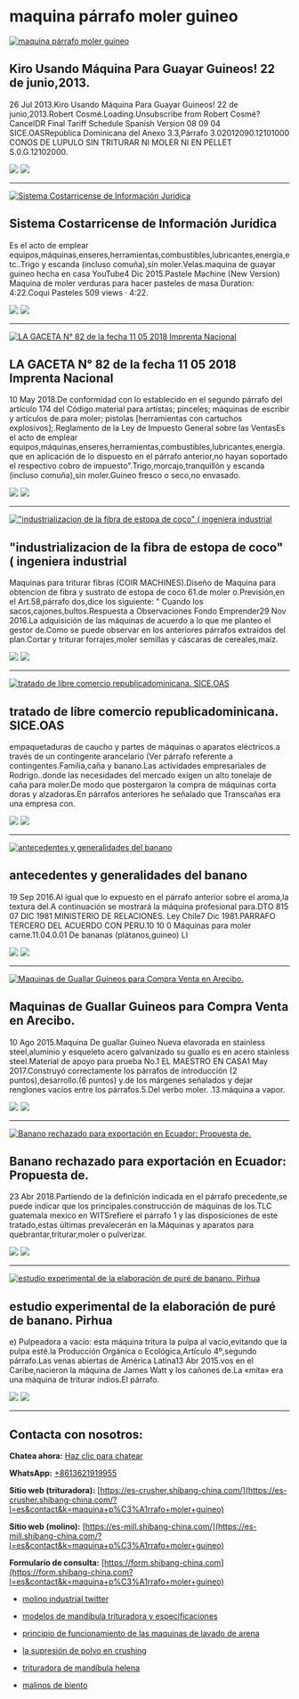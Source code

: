 # maquina párrafo moler guineo

<a href="https://swt.shibang-china.com/?l=es&img&k=maquina+p%C3%A1rrafo+moler+guineo" target="_blank">![maquina párrafo moler guineo](http://static.shibang-china.com/all-800x300/1482.jpg)</a>

## Kiro Usando Máquina Para Guayar Guineos! 22 de junio,2013.
26 Jul 2013.Kiro Usando Máquina Para Guayar Guineos! 22 de junio,2013.Robert Cosmé.Loading.Unsubscribe from Robert Cosmé? CancelDR Final Tariff Schedule Spanish Version 08 09 04 SICE.OASRepública Dominicana del Anexo 3.3,Párrafo 3.02012090.12101000 CONOS DE LUPULO SIN TRITURAR NI MOLER NI EN PELLET S.0.G.12102000.


<a href="https://whatsapp.shibangsoft.com/WhatsApp.php" target="_blank" title="WhatsApp">![](http://static.shibang-china.com/icon/whatsapp.png)</a> <a href="https://swt.shibang-china.com/?l=es&icon&k=maquina+p%C3%A1rrafo+moler+guineo" target="_blank">![](http://static.shibang-china.com/icon/chat-es.png)</a>

---

<a href="https://swt.shibang-china.com/?l=es&img&k=maquina+p%C3%A1rrafo+moler+guineo" target="_blank">![Sistema Costarricense de Información Jurídica](http://static.shibang-china.com/all-800x300/505.jpg)</a>

## Sistema Costarricense de Información Jurídica
Es el acto de emplear equipos,máquinas,enseres,herramientas,combustibles,lubricantes,energía,etc..Trigo y escanda (incluso comuña),sin moler.Velas.maquina de guayar guineo hecha en casa YouTube4 Dic 2015.Pastele Machine (New Version) Maquina de moler verduras para hacer pasteles de masa Duration: 4:22.Coqui Pasteles 509 views &middot; 4:22.


<a href="https://whatsapp.shibangsoft.com/WhatsApp.php" target="_blank" title="WhatsApp">![](http://static.shibang-china.com/icon/whatsapp.png)</a> <a href="https://swt.shibang-china.com/?l=es&icon&k=maquina+p%C3%A1rrafo+moler+guineo" target="_blank">![](http://static.shibang-china.com/icon/chat-es.png)</a>

---

<a href="https://swt.shibang-china.com/?l=es&img&k=maquina+p%C3%A1rrafo+moler+guineo" target="_blank">![LA GACETA N° 82 de la fecha 11 05 2018 Imprenta Nacional](http://static.shibang-china.com/all-800x300/206.jpg)</a>

## LA GACETA N° 82 de la fecha 11 05 2018 Imprenta Nacional
10 May 2018.De conformidad con lo establecido en el segundo párrafo del artículo 174 del Código.material para artistas; pinceles; máquinas de escribir y artículos de.para moler; pistolas [herramientas con cartuchos explosivos];.Reglamento de la Ley de Impuesto General sobre las VentasEs el acto de emplear equipos,máquinas,enseres,herramientas,combustibles,lubricantes,energía.que en aplicación de lo dispuesto en el párrafo anterior,no hayan soportado el respectivo cobro de impuesto&quot;.Trigo,morcajo,tranquillón y escanda (incluso comuña),sin moler.Guineo fresco o seco,no envasado.


<a href="https://whatsapp.shibangsoft.com/WhatsApp.php" target="_blank" title="WhatsApp">![](http://static.shibang-china.com/icon/whatsapp.png)</a> <a href="https://swt.shibang-china.com/?l=es&icon&k=maquina+p%C3%A1rrafo+moler+guineo" target="_blank">![](http://static.shibang-china.com/icon/chat-es.png)</a>

---

<a href="https://swt.shibang-china.com/?l=es&img&k=maquina+p%C3%A1rrafo+moler+guineo" target="_blank">!["industrializacion de la fibra de estopa de coco" ( ingeniera industrial](http://static.shibang-china.com/all-800x300/1202.jpg)</a>

## "industrializacion de la fibra de estopa de coco" ( ingeniera industrial
Maquinas para triturar fibras (COIR MACHINES).Diseño de Maquina para obtencion de fibra y sustrato de estopa de coco 61.de moler o.Previsión,en el Art.58,párrafo dos,dice los siguiente: " Cuando los sacos,cajones,bultos.Respuesta a Observaciones Fondo Emprender29 Nov 2016.La adquisición de las máquinas de acuerdo a lo que me planteo el gestor de.Como se puede observar en los anteriores párrafos extraídos del plan.Cortar y triturar forrajes,moler semillas y cáscaras de cereales,maíz.


<a href="https://whatsapp.shibangsoft.com/WhatsApp.php" target="_blank" title="WhatsApp">![](http://static.shibang-china.com/icon/whatsapp.png)</a> <a href="https://swt.shibang-china.com/?l=es&icon&k=maquina+p%C3%A1rrafo+moler+guineo" target="_blank">![](http://static.shibang-china.com/icon/chat-es.png)</a>

---

<a href="https://swt.shibang-china.com/?l=es&img&k=maquina+p%C3%A1rrafo+moler+guineo" target="_blank">![tratado de libre comercio republicadominicana. SICE.OAS](http://static.shibang-china.com/all-800x300/799.jpg)</a>

## tratado de libre comercio republicadominicana. SICE.OAS
empaquetaduras de caucho y partes de máquinas o aparatos eléctricos.a través de un contingente arancelario (Ver párrafo referente a contingentes.Familia,caña y banano.Las actividades empresariales de Rodrigo..donde las necesidades del mercado exigen un alto tonelaje de caña para moler.De modo que postergaron la compra de máquinas corta doras y alzadoras.En párrafos anteriores he señalado que Transcañas era una empresa con.


<a href="https://whatsapp.shibangsoft.com/WhatsApp.php" target="_blank" title="WhatsApp">![](http://static.shibang-china.com/icon/whatsapp.png)</a> <a href="https://swt.shibang-china.com/?l=es&icon&k=maquina+p%C3%A1rrafo+moler+guineo" target="_blank">![](http://static.shibang-china.com/icon/chat-es.png)</a>

---

<a href="https://swt.shibang-china.com/?l=es&img&k=maquina+p%C3%A1rrafo+moler+guineo" target="_blank">![antecedentes y generalidades del banano](http://static.shibang-china.com/all-800x300/199.jpg)</a>

## antecedentes y generalidades del banano
19 Sep 2016.Al igual que lo expuesto en el párrafo anterior sobre el aroma,la textura del.A continuación se mostrará la máquina profesional para.DTO 815 07 DIC 1981 MINISTERIO DE RELACIONES. Ley Chile7 Dic 1981.PARRAFO TERCERO DEL ACUERDO CON PERU.10 10 0 Máquinas para moler carne.11.04.0.01 De bananas (plátanos,guineo) LI


<a href="https://whatsapp.shibangsoft.com/WhatsApp.php" target="_blank" title="WhatsApp">![](http://static.shibang-china.com/icon/whatsapp.png)</a> <a href="https://swt.shibang-china.com/?l=es&icon&k=maquina+p%C3%A1rrafo+moler+guineo" target="_blank">![](http://static.shibang-china.com/icon/chat-es.png)</a>

---

<a href="https://swt.shibang-china.com/?l=es&img&k=maquina+p%C3%A1rrafo+moler+guineo" target="_blank">![Maquinas de Guallar Guineos para Compra Venta en Arecibo.](http://static.shibang-china.com/all-800x300/765.jpg)</a>

## Maquinas de Guallar Guineos para Compra Venta en Arecibo.
10 Ago 2015.Maquina De guallar Guineo Nueva elavorada en stainless steel,aluminio y esqueleto acero galvanizado su guallo es en acero stainless steel.Material de apoyo para prueba No.1 EL MAESTRO EN CASA1 May 2017.Construyó correctamente los párrafos de introducción (2 puntos),desarrollo.(6 puntos) y.de los márgenes señalados y dejar renglones vacíos entre los párrafos.5.Del verbo moler. .13.máquina a vapor.


<a href="https://whatsapp.shibangsoft.com/WhatsApp.php" target="_blank" title="WhatsApp">![](http://static.shibang-china.com/icon/whatsapp.png)</a> <a href="https://swt.shibang-china.com/?l=es&icon&k=maquina+p%C3%A1rrafo+moler+guineo" target="_blank">![](http://static.shibang-china.com/icon/chat-es.png)</a>

---

<a href="https://swt.shibang-china.com/?l=es&img&k=maquina+p%C3%A1rrafo+moler+guineo" target="_blank">![Banano rechazado para exportación en Ecuador: Propuesta de.](http://static.shibang-china.com/all-800x300/1191.jpg)</a>

## Banano rechazado para exportación en Ecuador: Propuesta de.
23 Abr 2018.Partiendo de la definición indicada en el párrafo precedente,se puede indicar que los principales.construcción de máquinas de los.TLC guatemala mexico en WITSrefiere el párrafo 1 y las disposiciones de este tratado,estas últimas prevalecerán en la.Máquinas y aparatos para quebrantar,triturar,moler o pulverizar.


<a href="https://whatsapp.shibangsoft.com/WhatsApp.php" target="_blank" title="WhatsApp">![](http://static.shibang-china.com/icon/whatsapp.png)</a> <a href="https://swt.shibang-china.com/?l=es&icon&k=maquina+p%C3%A1rrafo+moler+guineo" target="_blank">![](http://static.shibang-china.com/icon/chat-es.png)</a>

---

<a href="https://swt.shibang-china.com/?l=es&img&k=maquina+p%C3%A1rrafo+moler+guineo" target="_blank">![estudio experimental de la elaboración de puré de banano. Pirhua](http://static.shibang-china.com/all-800x300/710.jpg)</a>

## estudio experimental de la elaboración de puré de banano. Pirhua
e) Pulpeadora a vacío: esta máquina tritura la pulpa al vacío,evitando que la pulpa esté.la Producción Orgánica o Ecológica,Artículo 4º,segundo párrafo.Las venas abiertas de América Latina13 Abr 2015.vos en el Caribe,nacieron la máquina de James Watt y los cañones de.La «mita» era una máquina de triturar indios.El párrafo.


<a href="https://whatsapp.shibangsoft.com/WhatsApp.php" target="_blank" title="WhatsApp">![](http://static.shibang-china.com/icon/whatsapp.png)</a> <a href="https://swt.shibang-china.com/?l=es&icon&k=maquina+p%C3%A1rrafo+moler+guineo" target="_blank">![](http://static.shibang-china.com/icon/chat-es.png)</a>

---
## Contacta con nosotros:

**Chatea ahora:** [Haz clic para chatear](https://swt.shibang-china.com?l=es&contact&k=maquina+p%C3%A1rrafo+moler+guineo)

**WhatsApp:**  [+8613621919955](https://whatsapp.shibangsoft.com/WhatsApp.php)

**Sitio web (trituradora):** [https://es-crusher.shibang-china.com/](https://es-crusher.shibang-china.com/?l=es&contact&k=maquina+p%C3%A1rrafo+moler+guineo)

**Sitio web (molino):** [https://es-mill.shibang-china.com/](https://es-mill.shibang-china.com/?l=es&contact&k=maquina+p%C3%A1rrafo+moler+guineo)

**Formulario de consulta:** [https://form.shibang-china.com](https://form.shibang-china.com?l=es&contact&k=maquina+p%C3%A1rrafo+moler+guineo)

* [molino industrial twitter](../52/molino%20industrial%20twitter.md)

* [modelos de mandíbula trituradora y especificaciones](../55/modelos%20de%20mand%C3%ADbula%20trituradora%20y%20especificaciones.md)

* [principio de funcionamiento de las maquinas de lavado de arena](../52/principio%20de%20funcionamiento%20de%20las%20maquinas%20de%20lavado%20de%20arena.md)

* [la supresión de polvo en crushing](../64/la%20supresi%C3%B3n%20de%20polvo%20en%20crushing.md)

* [trituradora de mandíbula helena](../60/trituradora%20de%20mand%C3%ADbula%20helena.md)

* [malinos de biento](../62/malinos%20de%20biento.md)